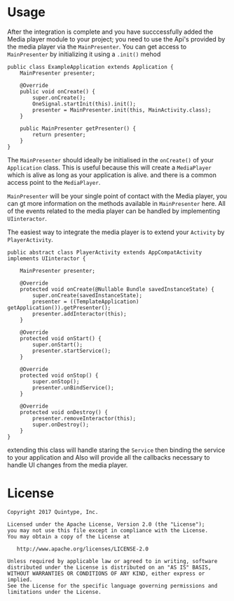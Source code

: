 Usage
=====


After the integration is complete and you have succcessfully added the Media player module to your project; you need to use the Api's provided by the media player via the `MainPresenter`.
You can get access to `MainPresenter` by initializing it using a `.init()` mehod

```
public class ExampleApplication extends Application {
    MainPresenter presenter;

    @Override
    public void onCreate() {
        super.onCreate();
        OneSignal.startInit(this).init();
        presenter = MainPresenter.init(this, MainActivity.class);
    }

    public MainPresenter getPresenter() {
        return presenter;
    }
}
```
The `MainPresenter` should ideally be initialised in the `onCreate()` of your  `Application` class. This is useful because this will create a `MediaPlayer` which is alive as long as your application is alive. and there is a common access point to the `MediaPlayer`.

`MainPresenter` will be your single point of contact with the Media player, you can gt more information on the methods available in `MainPresenter` here.
All of the events related to the media player can be handled by implementing `UIinteractor`.

The easiest way to integrate the media player is to extend your `Activity` by `PlayerActivity`.

```
public abstract class PlayerActivity extends AppCompatActivity implements UIinteractor {

    MainPresenter presenter;

    @Override
    protected void onCreate(@Nullable Bundle savedInstanceState) {
        super.onCreate(savedInstanceState);
        presenter = ((TemplateApplication) getApplication()).getPresenter();
        presenter.addInteractor(this);
    }

    @Override
    protected void onStart() {
        super.onStart();
        presenter.startService();
    }

    @Override
    protected void onStop() {
        super.onStop();
        presenter.unBindService();
    }

    @Override
    protected void onDestroy() {
        presenter.removeInteractor(this);
        super.onDestroy();
    }
}
```

extending this class will handle staring the `Service` then binding the service to your application and Also will provide all the callbacks necessary to handle UI changes from the media player.

License
=======

    Copyright 2017 Quintype, Inc.

    Licensed under the Apache License, Version 2.0 (the "License");
    you may not use this file except in compliance with the License.
    You may obtain a copy of the License at

       http://www.apache.org/licenses/LICENSE-2.0

    Unless required by applicable law or agreed to in writing, software
    distributed under the License is distributed on an "AS IS" BASIS,
    WITHOUT WARRANTIES OR CONDITIONS OF ANY KIND, either express or implied.
    See the License for the specific language governing permissions and
    limitations under the License.
